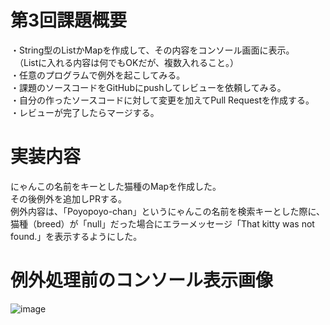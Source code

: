 # 第3回課題概要
・String型のListかMapを作成して、その内容をコンソール画面に表示。  
　（Listに入れる内容は何でもOKだが、複数入れること。）  
・任意のプログラムで例外を起こしてみる。  
・課題のソースコードをGitHubにpushしてレビューを依頼してみる。  
・自分の作ったソースコードに対して変更を加えてPull Requestを作成する。  
・レビューが完了したらマージする。

# 実装内容
にゃんこの名前をキーとした猫種のMapを作成した。  
その後例外を追加しPRする。  
例外内容は、「Poyopoyo-chan」というにゃんこの名前を検索キーとした際に、猫種（breed）が「null」だった場合にエラーメッセージ「That kitty was not found.」を表示するようにした。

# 例外処理前のコンソール表示画像
![image](https://github.com/Ema-Sakai/re-Assignment-3/assets/166620990/f706b4d2-bcef-4374-8610-266502a08ff9)
